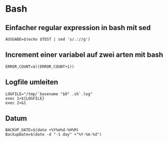 # Bash

## Einfacher regular expression in bash mit sed

	AUSGABE=$(echo $TEST | sed 's/.://g')

## Increment einer variabel auf zwei arten mit bash

	ERROR_COUNT=$((ERROR_COUNT+1))

## Logfile umleiten

	LOGFILE="/tmp/`basename "$0" .sh`.log"
	exec 1>${LOGFILE}
	exec 2>&1

## Datum

	BACKUP_DATE=$(date +%Y%m%d-%H%M)
	BackupDate=$(date -d "-1 day" +"%Y-%m-%d")
